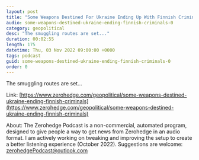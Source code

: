 ```yaml
---
layout: post
title: "Some Weapons Destined For Ukraine Ending Up With Finnish Criminals"
audio: some-weapons-destined-ukraine-ending-finnish-criminals-0
category: geopolitical
desc: "The smuggling routes are set..."
duration: 00:02:55
length: 175
datetime: Thu, 03 Nov 2022 09:00:00 +0000
tags: podcast
guid: some-weapons-destined-ukraine-ending-finnish-criminals-0
order: 0
---
```

The smuggling routes are set...

Link: [https://www.zerohedge.com/geopolitical/some-weapons-destined-ukraine-ending-finnish-criminals](https://www.zerohedge.com/geopolitical/some-weapons-destined-ukraine-ending-finnish-criminals)

About: The Zerohedge Podcast is a non-commercial, automated program, designed to give people a way to get news from Zerohedge in an audio format.  I am actively working on tweaking and improving the setup to create a better listening experience (October 2022).  Suggestions are welcome: [zerohedgePodcast@outlook.com](mailto:zerohedgePodcast@outlook.com)